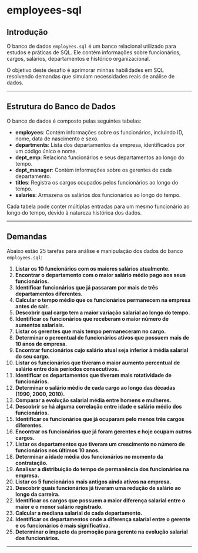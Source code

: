 # employees-sql

## Introdução
O banco de dados `employees.sql` é um banco relacional utilizado para estudos e práticas de SQL. Ele contém informações sobre funcionários, cargos, salários, departamentos e histórico organizacional. 

O objetivo deste desafio é aprimorar minhas habilidades em SQL resolvendo demandas que simulam necessidades reais de análise de dados. 

---

## Estrutura do Banco de Dados
O banco de dados é composto pelas seguintes tabelas:

- **employees**: Contém informações sobre os funcionários, incluindo ID, nome, data de nascimento e sexo.
- **departments**: Lista dos departamentos da empresa, identificados por um código único e nome.
- **dept_emp**: Relaciona funcionários e seus departamentos ao longo do tempo.
- **dept_manager**: Contém informações sobre os gerentes de cada departamento.
- **titles**: Registra os cargos ocupados pelos funcionários ao longo do tempo.
- **salaries**: Armazena os salários dos funcionários ao longo do tempo.

Cada tabela pode conter múltiplas entradas para um mesmo funcionário ao longo do tempo, devido à natureza histórica dos dados.

---

## Demandas
Abaixo estão 25 tarefas para análise e manipulação dos dados do banco `employees.sql`:

1. **Listar os 10 funcionários com os maiores salários atualmente.**
2. **Encontrar o departamento com o maior salário médio pago aos seus funcionários.**
3. **Identificar funcionários que já passaram por mais de três departamentos diferentes.**
4. **Calcular o tempo médio que os funcionários permanecem na empresa antes de sair.**
5. **Descobrir qual cargo tem a maior variação salarial ao longo do tempo.**
6. **Identificar os funcionários que receberam o maior número de aumentos salariais.**
7. **Listar os gerentes que mais tempo permaneceram no cargo.**
8. **Determinar o percentual de funcionários ativos que possuem mais de 10 anos de empresa.**
9. **Encontrar funcionários cujo salário atual seja inferior à média salarial do seu cargo.**
10. **Listar os funcionários que tiveram o maior aumento percentual de salário entre dois períodos consecutivos.**
11. **Identificar os departamentos que tiveram mais rotatividade de funcionários.**
12. **Determinar o salário médio de cada cargo ao longo das décadas (1990, 2000, 2010).**
13. **Comparar a evolução salarial média entre homens e mulheres.**
14. **Descobrir se há alguma correlação entre idade e salário médio dos funcionários.**
15. **Identificar os funcionários que já ocuparam pelo menos três cargos diferentes.**
16. **Encontrar os funcionários que já foram gerentes e hoje ocupam outros cargos.**
17. **Listar os departamentos que tiveram um crescimento no número de funcionários nos últimos 10 anos.**
18. **Determinar a idade média dos funcionários no momento da contratação.**
19. **Analisar a distribuição do tempo de permanência dos funcionários na empresa.**
20. **Listar os 5 funcionários mais antigos ainda ativos na empresa.**
21. **Descobrir quais funcionários já tiveram uma redução de salário ao longo da carreira.**
22. **Identificar os cargos que possuem a maior diferença salarial entre o maior e o menor salário registrado.**
23. **Calcular a mediana salarial de cada departamento.**
24. **Identificar os departamentos onde a diferença salarial entre o gerente e os funcionários é mais significativa.**
25. **Determinar o impacto da promoção para gerente na evolução salarial dos funcionários.**

---

